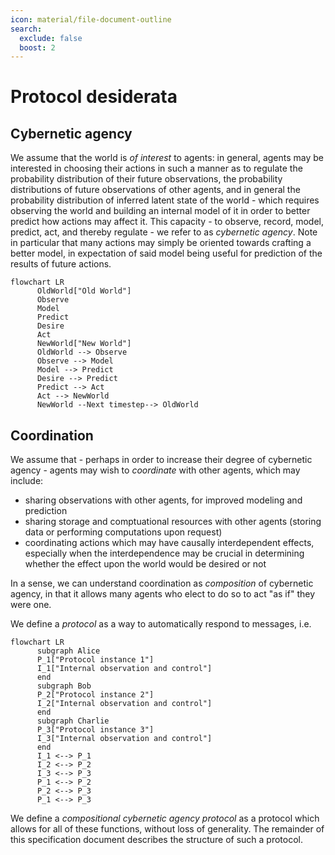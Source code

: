 ```yaml
---
icon: material/file-document-outline
search:
  exclude: false
  boost: 2
---
```


# Protocol desiderata

<!--
What is the flow from world model to desiderata?


- Different permissions (action-capacities) in the world
- Model these (e.g. linear resources)
- Promise some correspondence
    - Transfer you a sandwich
- Agree on changes to the database
    - Propagate to changes to the world
-->

## Cybernetic agency

We assume that the world is _of interest_ to agents: in general, agents may be interested in choosing their actions in such a manner as to regulate the probability distribution of their future observations, the probability distributions of future observations of other agents, and in general the probability distribution of inferred latent state of the world - which requires observing the world and building an internal model of it in order to better predict how actions may affect it. This capacity - to observe, record, model, predict, act, and thereby regulate - we refer to as _cybernetic agency_. Note in particular that many actions may simply be oriented towards crafting a better model, in expectation of said model being useful for prediction of the results of future actions.

```mermaid
flowchart LR
      OldWorld["Old World"]
      Observe
      Model
      Predict
      Desire
      Act
      NewWorld["New World"]
      OldWorld --> Observe
      Observe --> Model
      Model --> Predict
      Desire --> Predict
      Predict --> Act
      Act --> NewWorld
      NewWorld --Next timestep--> OldWorld
```

## Coordination

We assume that - perhaps in order to increase their degree of cybernetic agency - agents may wish to _coordinate_ with other agents, which may include:

- sharing observations with other agents, for improved modeling and prediction
- sharing storage and comptuational resources with other agents (storing data or performing computations upon request)
- coordinating actions which may have causally interdependent effects, especially when the interdependence may be crucial in determining whether the effect upon the world would be desired or not

In a sense, we can understand coordination as _composition_ of cybernetic agency, in that it allows many agents who elect to do so to act "as if" they were one.

We define a _protocol_ as a way to automatically respond to messages, i.e.

```mermaid
flowchart LR
      subgraph Alice
      P_1["Protocol instance 1"]
      I_1["Internal observation and control"]
      end
      subgraph Bob
      P_2["Protocol instance 2"]
      I_2["Internal observation and control"]
      end
      subgraph Charlie
      P_3["Protocol instance 3"]
      I_3["Internal observation and control"]
      end
      I_1 <--> P_1
      I_2 <--> P_2
      I_3 <--> P_3
      P_1 <--> P_2
      P_2 <--> P_3
      P_1 <--> P_3
```

We define a _compositional cybernetic agency protocol_ as a protocol which allows for all of these functions, without loss of generality. The remainder of this specification document describes the structure of such a protocol.

<!--
## Model convergence

!!! todo

    Convergence of distribution of state
    Convergence of estimations


!!! todo

    Imagine an omniscient observer who can see all messages and all private information.
-->


<!--
      Anoma is one such protocol. Figure out the comparison to natural language. Is there an "ideal" such protocol in certain ways? Can we come up with a mathematical definition here? Can this be related to Brandom on discursive commitments?
-->
